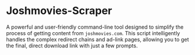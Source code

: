 # Joshmovies-Scraper
A powerful and user-friendly command-line tool designed to simplify the process of getting content from `joshmovies.com`. This script intelligently handles the complex redirect chains and ad-link pages, allowing you to get the final, direct download link with just a few prompts.

